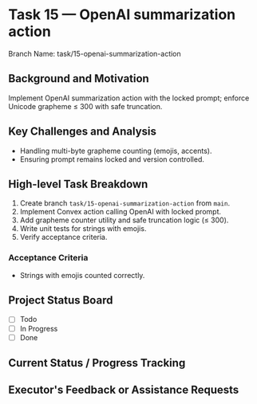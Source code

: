 # Task 15 — OpenAI summarization action

Branch Name: task/15-openai-summarization-action

## Background and Motivation
Implement OpenAI summarization action with the locked prompt; enforce Unicode grapheme ≤ 300 with safe truncation.

## Key Challenges and Analysis
- Handling multi-byte grapheme counting (emojis, accents).
- Ensuring prompt remains locked and version controlled.

## High-level Task Breakdown
1. Create branch `task/15-openai-summarization-action` from `main`.
2. Implement Convex action calling OpenAI with locked prompt.
3. Add grapheme counter utility and safe truncation logic (≤ 300).
4. Write unit tests for strings with emojis.
5. Verify acceptance criteria.

### Acceptance Criteria
- Strings with emojis counted correctly.

## Project Status Board
- [ ] Todo
- [ ] In Progress
- [ ] Done

## Current Status / Progress Tracking

## Executor's Feedback or Assistance Requests

